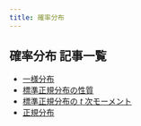 ```yaml
---
title: 確率分布
---
```

## 確率分布 記事一覧

- [一様分布](/posts/probability_distribution/uniform.md)
- [標準正規分布の性質](/posts/probability_distribution/standard_normal1.md)
- [標準正規分布の $t$ 次モーメント](/posts/probability_distribution/standard_normal2.md)
- [正規分布](/posts/probability_distribution/normal.md)
